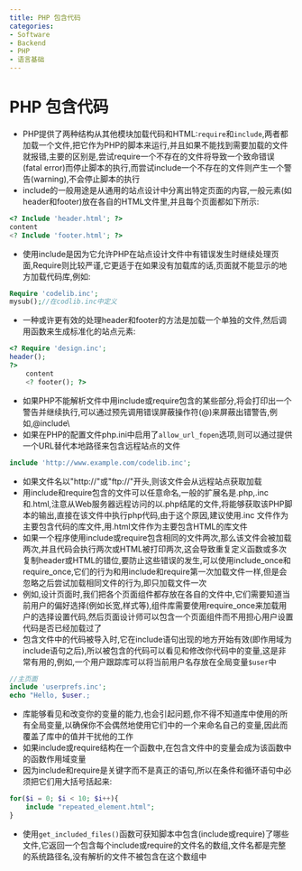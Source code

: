```yaml
---
title: PHP 包含代码
categories:
- Software
- Backend
- PHP
- 语言基础
---
```

# PHP 包含代码

- PHP提供了两种结构从其他模块加载代码和HTML:`require`和`include`,两者都加载一个文件,把它作为PHP的脚本来运行,并且如果不能找到需要加载的文件就报错,主要的区别是,尝试require一个不存在的文件将导致一个致命错误(fatal error)而停止脚本的执行,而尝试include一个不存在的文件则产生一个警告(warning),不会停止脚本的执行
- include的一般用途是从通用的站点设计中分离出特定页面的内容,一般元素(如header和footer)放在各自的HTML文件里,并且每个页面都如下所示:

```php
<? Include 'header.html'; ?>
content
<? Include 'footer.html'; ?>
```

- 使用include是因为它允许PHP在站点设计文件中有错误发生时继续处理页面,Require则比较严谨,它更适于在如果没有加载库的话,页面就不能显示的地方加载代码库,例如:

```php
Require 'codelib.inc';
mysub();//在codlib.inc中定义
```

- 一种或许更有效的处理header和footer的方法是加载一个单独的文件,然后调用函数来生成标准化的站点元素:

```php
<? Require 'design.inc';
header();
?>
    content
    <? footer(); ?>
```

- 如果PHP不能解析文件中用include或require包含的某些部分,将会打印出一个警告并继续执行,可以通过预先调用错误屏蔽操作符(@)来屏蔽出错警告,例如,@include\
- 如果在PHP的配置文件php.ini中启用了`allow_url_fopen`选项,则可以通过提供一个URL替代本地路径来包含远程站点的文件

```php
include 'http://www.example.com/codelib.inc';
```

- 如果文件名以"http://"或"ftp://"开头,则该文件会从远程站点获取加载
- 用include和require包含的文件可以任意命名,一般的扩展名是.php,.inc和.html,注意从Web服务器远程访问的以.php结尾的文件,将能够获取该PHP脚本的输出,直接在该文件中执行php代码,由于这个原因,建议使用.inc 文件作为主要包含代码的库文件,用.html文件作为主要包含HTML的库文件
- 如果一个程序使用include或require包含相同的文件两次,那么该文件会被加载两次,并且代码会执行两次或HTML被打印两次,这会导致重复定义函数或多次复制header或HTML的错位,要防止这些错误的发生,可以使用include_once和require_once,它们的行为和用include和require第一次加载文件一样,但是会忽略之后尝试加载相同文件的行为,即只加载文件一次
- 例如,设计页面时,我们把各个页面组件都存放在各自的文件中,它们需要知道当前用户的偏好选择(例如长宽,样式等),组件库需要使用require_once来加载用户的选择设置代码,然后页面设计师可以包含一个页面组件而不用担心用户设置代码是否已经加载过了
- 包含文件中的代码被导入时,它在include语句出现的地方开始有效(即作用域为include语句之后),所以被包含的代码可以看见和修改你代码中的变量,这是非常有用的,例如,一个用户跟踪库可以将当前用户名存放在全局变量`$user`中

```php
//主页面
include 'userprefs.inc';
echo "Hello, $user.;

```

- 库能够看见和改变你的变量的能力,也会引起问题,你不得不知道库中使用的所有全局变量,以确保你不会偶然地使用它们中的一个来命名自己的变量,因此而覆盖了库中的值并干扰他的工作
- 如果include或require结构在一个函数中,在包含文件中的变量会成为该函数中的函数作用域变量
- 因为include和require是关键字而不是真正的语句,所以在条件和循环语句中必须把它们用大括号括起来:

```php
for($i = 0; $i < 10; $i++){
    include "repeated_element.html";
}
```

- 使用`get_included_files()`函数可获知脚本中包含(include或require)了哪些文件,它返回一个包含每个include或require的文件名的数组,文件名都是完整的系统路径名,没有解析的文件不被包含在这个数组中